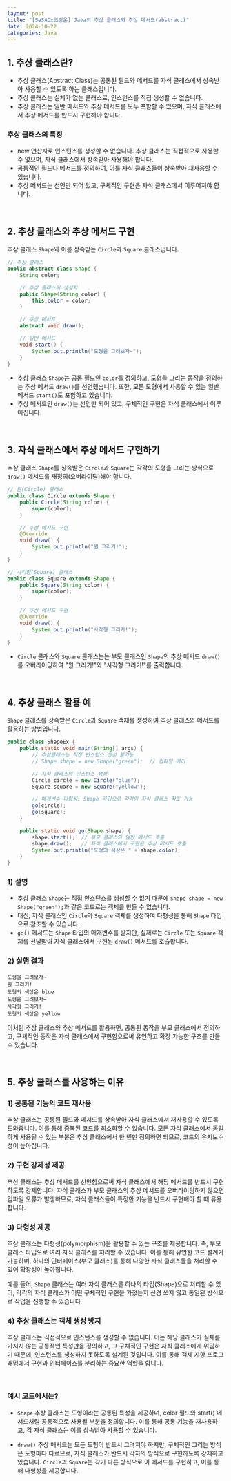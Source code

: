 ```yaml
---
layout: post  
title: "[SeSACx코딩온] Java의 추상 클래스와 추상 메서드(abstract)"  
date: 2024-10-22  
categories: Java 
---
```


## 1. 추상 클래스란?

- 추상 클래스(Abstract Class)는 공통된 필드와 메서드를 자식 클래스에서 상속받아 사용할 수 있도록 하는 클래스입니다. 
- 추상 클래스는 실체가 없는 클래스로, 인스턴스를 직접 생성할 수 없습니다. 
- 추상 클래스는 일반 메서드와 추상 메서드를 모두 포함할 수 있으며, 자식 클래스에서 추상 메서드를 반드시 구현해야 합니다.

### 추상 클래스의 특징

- new 연산자로 인스턴스를 생성할 수 없습니다. 추상 클래스는 직접적으로 사용할 수 없으며, 자식 클래스에서 상속받아 사용해야 합니다.
- 공통적인 필드나 메서드를 정의하여, 이를 자식 클래스들이 상속받아 재사용할 수 있습니다.
- 추상 메서드는 선언만 되어 있고, 구체적인 구현은 자식 클래스에서 이루어져야 합니다.

<br>

## 2. 추상 클래스와 추상 메서드 구현

추상 클래스 `Shape`와 이를 상속받는 `Circle`과 `Square` 클래스입니다.

```java
// 추상 클래스
public abstract class Shape {
    String color;

    // 추상 클래스의 생성자
    public Shape(String color) {
        this.color = color;
    }

    // 추상 메서드
    abstract void draw();

    // 일반 메서드
    void start() {
        System.out.println("도형을 그려보자~");
    }
}
```

- 추상 클래스 `Shape`는 공통 필드인 `color`를 정의하고, 도형을 그리는 동작을 정의하는 추상 메서드 `draw()`를 선언했습니다. 또한, 모든 도형에서 사용할 수 있는 일반 메서드 `start()`도 포함하고 있습니다.
- 추상 메서드인 `draw()`는 선언만 되어 있고, 구체적인 구현은 자식 클래스에서 이루어집니다.

<br>

## 3. 자식 클래스에서 추상 메서드 구현하기

추상 클래스 `Shape`를 상속받은 `Circle`과 `Square`는 각각의 도형을 그리는 방식으로 `draw()` 메서드를 재정의(오버라이딩)해야 합니다.

```java
// 원(Circle) 클래스
public class Circle extends Shape {
    public Circle(String color) {
        super(color);
    }

    // 추상 메서드 구현
    @Override
    void draw() {
        System.out.println("원 그리기!");
    }
}
```

```java
// 사각형(Square) 클래스
public class Square extends Shape {
    public Square(String color) {
        super(color);
    }

    // 추상 메서드 구현
    @Override
    void draw() {
        System.out.println("사각형 그리기!");
    }
}
```

- `Circle` 클래스와 `Square` 클래스는는 부모 클래스인 `Shape`의 추상 메서드 `draw()`를 오버라이딩하여 "원 그리기!"와 "사각형 그리기!"를 출력합니다.

<br>

## 4. 추상 클래스 활용 예

`Shape` 클래스를 상속받은 `Circle`과 `Square` 객체를 생성하여 추상 클래스와 메서드를 활용하는 방법입니다.

```java
public class ShapeEx {
    public static void main(String[] args) {
        // 추상클래스는 직접 인스턴스 생성 불가능
        // Shape shape = new Shape("green");  // 컴파일 에러

        // 자식 클래스의 인스턴스 생성
        Circle circle = new Circle("blue");
        Square square = new Square("yellow");

        // 매개변수 다형성: Shape 타입으로 각각의 자식 클래스 참조 가능
        go(circle);
        go(square);
    }

    public static void go(Shape shape) {
        shape.start();  // 부모 클래스의 일반 메서드 호출
        shape.draw();   // 자식 클래스에서 구현된 추상 메서드 호출
        System.out.println("도형의 색상은 " + shape.color);
    }
}
```

### 1) 설명

- 추상 클래스 `Shape`는 직접 인스턴스를 생성할 수 없기 때문에 `Shape shape = new Shape("green");`과 같은 코드로는 객체를 만들 수 없습니다.
- 대신, 자식 클래스인 `Circle`과 `Square` 객체를 생성하여 다형성을 통해 `Shape` 타입으로 참조할 수 있습니다.
- `go()` 메서드는 `Shape` 타입의 매개변수를 받지만, 실제로는 `Circle` 또는 `Square` 객체를 전달받아 자식 클래스에서 구현된 `draw()` 메서드를 호출합니다.

### 2) 실행 결과

```
도형을 그려보자~
원 그리기!
도형의 색상은 blue
도형을 그려보자~
사각형 그리기!
도형의 색상은 yellow
```

이처럼 추상 클래스와 추상 메서드를 활용하면, 공통된 동작을 부모 클래스에서 정의하고, 구체적인 동작은 자식 클래스에서 구현함으로써 유연하고 확장 가능한 구조를 만들 수 있습니다.

<br>

## 5. 추상 클래스를 사용하는 이유

### 1) 공통된 기능의 코드 재사용  
   추상 클래스는 공통된 필드와 메서드를 상속받아 자식 클래스에서 재사용할 수 있도록 도와줍니다. 이를 통해 중복된 코드를 최소화할 수 있습니다. 모든 자식 클래스에서 동일하게 사용될 수 있는 부분은 추상 클래스에서 한 번만 정의하면 되므로, 코드의 유지보수성이 높아집니다.

### 2) 구현 강제성 제공  
   추상 클래스는 추상 메서드를 선언함으로써 자식 클래스에서 해당 메서드를 반드시 구현하도록 강제합니다. 자식 클래스가 부모 클래스의 추상 메서드를 오버라이딩하지 않으면 컴파일 오류가 발생하므로, 자식 클래스들이 특정한 기능을 반드시 구현해야 할 때 유용합니다.

### 3) 다형성 제공  
   추상 클래스는 다형성(polymorphism)을 활용할 수 있는 구조를 제공합니다. 즉, 부모 클래스 타입으로 여러 자식 클래스를 처리할 수 있습니다. 이를 통해 유연한 코드 설계가 가능하며, 하나의 인터페이스(부모 클래스)를 통해 다양한 자식 클래스들을 처리할 수 있어 확장성이 높아집니다.

   예를 들어, `Shape` 클래스는 여러 자식 클래스를 하나의 타입(Shape)으로 처리할 수 있어, 각각의 자식 클래스가 어떤 구체적인 구현을 가졌는지 신경 쓰지 않고 통일된 방식으로 작업을 진행할 수 있습니다.

### 4) 추상 클래스는 객체 생성 방지  
   추상 클래스는 직접적으로 인스턴스를 생성할 수 없습니다. 이는 해당 클래스가 실체를 가지지 않는 공통적인 특성만을 정의하고, 그 구체적인 구현은 자식 클래스에게 위임하기 때문에, 인스턴스를 생성하지 못하도록 설계된 것입니다. 이를 통해 객체 지향 프로그래밍에서 구현과 인터페이스를 분리하는 중요한 역할을 합니다.


<br>

### 예시 코드에서는?

- `Shape` 추상 클래스는 도형이라는 공통된 특성을 제공하며, color 필드와 start() 메서드처럼 공통적으로 사용될 부분을 정의합니다. 이를 통해 공통 기능을 재사용하고, 각 자식 클래스는 이를 상속받아 사용할 수 있습니다.

- `draw()` 추상 메서드는 모든 도형이 반드시 그려져야 하지만, 구체적인 그리는 방식은 도형마다 다르므로, 자식 클래스가 반드시 각자의 방식으로 구현하도록 강제하고 있습니다. `Circle`과 `Square`는 각기 다른 방식으로 이 메서드를 구현하고, 이를 통해 다형성을 제공합니다.